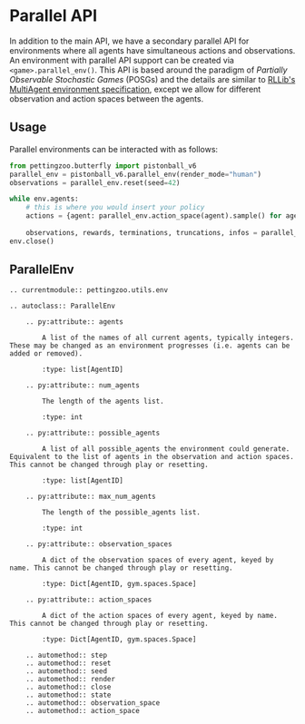# Parallel API

In addition to the main API, we have a secondary parallel API for environments where all agents have simultaneous actions and observations. An environment with parallel API support can be created via `<game>.parallel_env()`. This API is based around the paradigm of *Partially Observable Stochastic Games* (POSGs) and the details are similar to [RLLib's MultiAgent environment specification](https://docs.ray.io/en/latest/rllib-env.html#multi-agent-and-hierarchical), except we allow for different observation and action spaces between the agents.

## Usage

Parallel environments can be interacted with as follows:

``` python
from pettingzoo.butterfly import pistonball_v6
parallel_env = pistonball_v6.parallel_env(render_mode="human")
observations = parallel_env.reset(seed=42)

while env.agents:
    # this is where you would insert your policy
    actions = {agent: parallel_env.action_space(agent).sample() for agent in parallel_env.agents}  
    
    observations, rewards, terminations, truncations, infos = parallel_env.step(actions)
env.close()
```

## ParallelEnv

```{eval-rst}
.. currentmodule:: pettingzoo.utils.env

.. autoclass:: ParallelEnv

    .. py:attribute:: agents

        A list of the names of all current agents, typically integers. These may be changed as an environment progresses (i.e. agents can be added or removed).

        :type: list[AgentID]

    .. py:attribute:: num_agents

        The length of the agents list.

        :type: int

    .. py:attribute:: possible_agents

        A list of all possible_agents the environment could generate. Equivalent to the list of agents in the observation and action spaces. This cannot be changed through play or resetting.

        :type: list[AgentID]

    .. py:attribute:: max_num_agents

        The length of the possible_agents list.

        :type: int

    .. py:attribute:: observation_spaces

        A dict of the observation spaces of every agent, keyed by name. This cannot be changed through play or resetting.

        :type: Dict[AgentID, gym.spaces.Space]

    .. py:attribute:: action_spaces

        A dict of the action spaces of every agent, keyed by name. This cannot be changed through play or resetting.

        :type: Dict[AgentID, gym.spaces.Space]

    .. automethod:: step
    .. automethod:: reset
    .. automethod:: seed
    .. automethod:: render
    .. automethod:: close
    .. automethod:: state
    .. automethod:: observation_space
    .. automethod:: action_space

```

